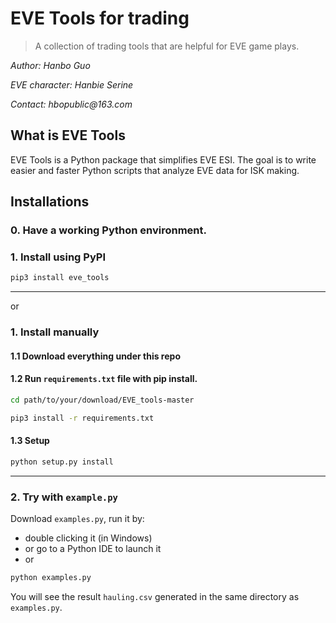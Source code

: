 # EVE Tools for trading

> A collection of trading tools that are helpful for EVE game plays.

_Author: Hanbo Guo_

_EVE character: Hanbie Serine_

_Contact: hbopublic@163.com_


## What is EVE Tools

EVE Tools is a Python package that simplifies EVE ESI. The goal is to write easier and faster Python scripts that analyze EVE data for ISK making. 

## Installations

### 0. Have a working Python environment. 
### 1. Install using PyPI
```sh
pip3 install eve_tools
```
-----
or
### 1. Install manually

#### 1.1 Download everything under this repo

#### 1.2 Run `requirements.txt` file with pip install.
```sh
cd path/to/your/download/EVE_tools-master

pip3 install -r requirements.txt
```

#### 1.3 Setup
```sh
python setup.py install
```
-----
### 2. Try with `example.py`

Download `examples.py`, run it by:
* double clicking it (in Windows)
* or go to a Python IDE to launch it 
* or
```sh
python examples.py
```
You will see the result `hauling.csv` generated in the same directory as `examples.py`.